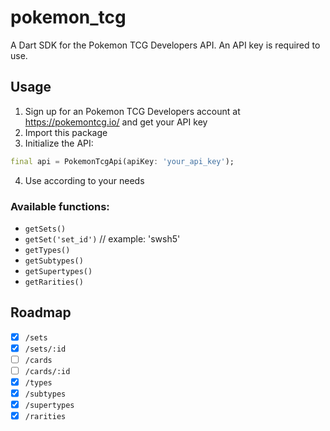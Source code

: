 # pokemon_tcg

A Dart SDK for the Pokemon TCG Developers API. An API key is required to use.

## Usage

1. Sign up for an Pokemon TCG Developers account at https://pokemontcg.io/ and get your API key
2. Import this package
3. Initialize the API:
```Dart
final api = PokemonTcgApi(apiKey: 'your_api_key');
```
4. Use according to your needs

### Available functions:
* `getSets()`
* `getSet('set_id')` // example: 'swsh5'
* `getTypes()`
* `getSubtypes()`
* `getSupertypes()`
* `getRarities()`

## Roadmap
- [X] `/sets`
- [X] `/sets/:id`
- [ ] `/cards`
- [ ] `/cards/:id`
- [X] `/types`
- [X] `/subtypes`
- [X] `/supertypes`
- [X] `/rarities`
